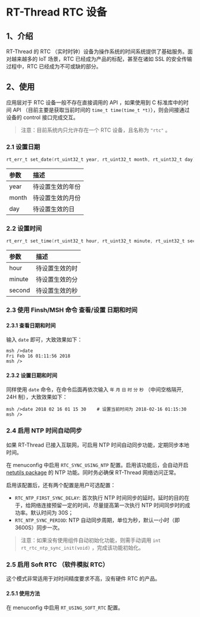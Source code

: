 # RT-Thread RTC 设备

## 1、介绍

RT-Thread 的 RTC （实时时钟）设备为操作系统的时间系统提供了基础服务。面对越来越多的 IoT 场景，RTC 已经成为产品的标配，甚至在诸如 SSL 的安全传输过程中，RTC 已经成为不可或缺的部分。

## 2、使用

应用层对于 RTC 设备一般不存在直接调用的 API ，如果使用到 C 标准库中的时间 API （目前主要是获取当前时间的  `time_t time(time_t *t)`），则会间接通过设备的 control 接口完成交互。

> 注意：目前系统内只允许存在一个 RTC 设备，且名称为 `"rtc"` 。

### 2.1  设置日期

```C
rt_err_t set_date(rt_uint32_t year, rt_uint32_t month, rt_uint32_t day)
```

|参数                                    |描述|
|:-----                                  |:----|
|year                                    |待设置生效的年份|
|month                                   |待设置生效的月份|
|day                                     |待设置生效的日|

### 2.2 设置时间

```C
rt_err_t set_time(rt_uint32_t hour, rt_uint32_t minute, rt_uint32_t second)
```

|参数                                    |描述|
|:-----                                  |:----|
|hour                                    |待设置生效的时|
|minute                                  |待设置生效的分|
|second                                  |待设置生效的秒|

### 2.3 使用 Finsh/MSH 命令 查看/设置 日期和时间

#### 2.3.1 查看日期和时间

输入 `date` 即可，大致效果如下：

```
msh />date
Fri Feb 16 01:11:56 2018
msh />
```

#### 2.3.2 设置日期和时间

同样使用 `date` 命令，在命令后面再依次输入 `年` `月` `日` `时` `分` `秒` （中间空格隔开, 24H 制），大致效果如下：

```
msh />date 2018 02 16 01 15 30    # 设置当前时间为 2018-02-16 01:15:30
msh />
```

### 2.4 启用 NTP 时间自动同步

如果 RT-Thread 已接入互联网，可启用 NTP 时间自动同步功能，定期同步本地时间。

在 menuconfig 中启用 `RTC_SYNC_USING_NTP` 配置。启用该功能后，会自动开启 [netutils package](https://github.com/RT-Thread-packages/netutils) 的 NTP 功能。同时务必确保 RT-Thread 网络访问正常。

启用该配置后，还有两个配置是用户可选配置：

- `RTC_NTP_FIRST_SYNC_DELAY`: 首次执行 NTP 时间同步的延时。延时的目的在于，给网络连接预留一定的时间，尽量提高第一次执行 NTP 时间同步时的成功率。默认时间为 30S；
- `RTC_NTP_SYNC_PERIOD`: NTP 自动同步周期，单位为秒，默认一小时（即 3600S）同步一次。

> 注意：如果没有使用组件自动初始化功能，则需手动调用 `int rt_rtc_ntp_sync_init(void)` ，完成该功能初始化。

### 2.5 启用 Soft RTC （软件模拟 RTC）

这个模式非常适用于对时间精度要求不高，没有硬件 RTC 的产品。

#### 2.5.1 使用方法

在 menuconfig 中启用 `RT_USING_SOFT_RTC` 配置。

